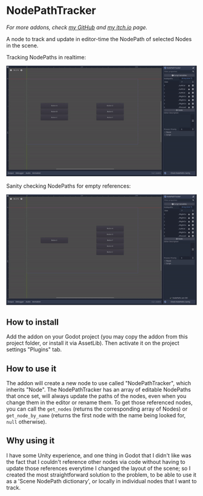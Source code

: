 # NodePathTracker

*For more addons, check [my GitHub](https://github.com/henriquelalves) and [my itch.io](https://perons.itch.io/) page.*

A node to track and update in editor-time the NodePath of selected Nodes in the scene.

Tracking NodePaths in realtime:

![](demo/tracking-nodepaths.gif)

Sanity checking NodePaths for empty references:

![](demo/error-message.gif)


## How to install

Add the addon on your Godot project (you may copy the addon from this project folder, or install it via AssetLib). Then activate it on the project settings "Plugins" tab.

## How to use it

The addon will create a new node to use called "NodePathTracker", which inherits "Node". The NodePathTracker has an array of editable NodePaths that once set, will always update the paths of the nodes, even when you change them in the editor or rename them. To get those referenced nodes, you can call the `get_nodes` (returns the corresponding array of Nodes) or `get_node_by_name` (returns the first node with the name being looked for, `null` otherwise).

## Why using it

I have some Unity experience, and one thing in Godot that I didn't like was the fact that I couldn't reference other nodes via code without having to update those references everytime I changed the layout of the scene; so I created the most straightforward solution to the problem, to be able to use it as a 'Scene NodePath dictionary', or locally in individual nodes that I want to track.

